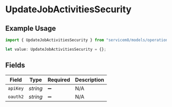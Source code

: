 # UpdateJobActivitiesSecurity

## Example Usage

```typescript
import { UpdateJobActivitiesSecurity } from "servicem8/models/operations";

let value: UpdateJobActivitiesSecurity = {};
```

## Fields

| Field              | Type               | Required           | Description        |
| ------------------ | ------------------ | ------------------ | ------------------ |
| `apiKey`           | *string*           | :heavy_minus_sign: | N/A                |
| `oauth2`           | *string*           | :heavy_minus_sign: | N/A                |